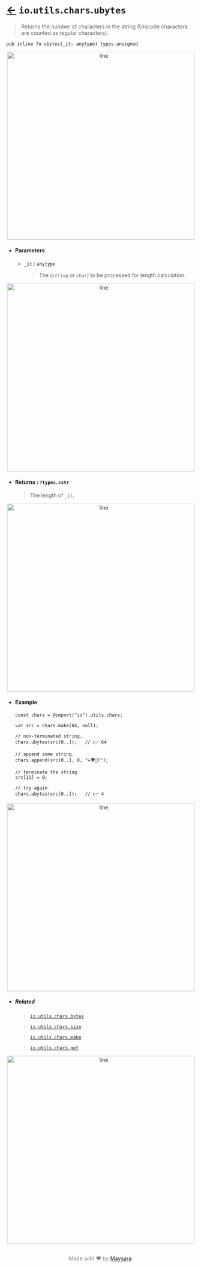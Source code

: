 # [←](../readme.md) `io`.`utils`.`chars`.`ubytes`

> Returns the number of characters in the string (Unicode characters are counted as regular characters).

```zig
pub inline fn ubytes(_it: anytype) types.unsigned
```


<div align="center">
<img src="https://raw.githubusercontent.com/Super-ZIG/io/refs/heads/main/docs/dist/img/md/line.png" alt="line" style="width:500px;"/>
</div>

- #### Parameters

    - `_it` : `anytype`

        > The _(`string` or `char`)_ to be processed for length calculation.


<div align="center">
<img src="https://raw.githubusercontent.com/Super-ZIG/io/refs/heads/main/docs/dist/img/md/line.png" alt="line" style="width:500px;"/>
</div>

- #### Returns : `?types.cstr`

    > The length of `_it`.

<div align="center">
<img src="https://raw.githubusercontent.com/Super-ZIG/io/refs/heads/main/docs/dist/img/md/line.png" alt="line" style="width:500px;"/>
</div>

- #### Example

    ```zig
    const chars = @import("io").utils.chars;
    ```

    ```zig
    var src = chars.make(64, null);

    // non-terminated string.
    chars.ubytes(src[0..]);   // 👉 64

    // append some string.
    chars.append(src[0..], 0, "=🌍🌟!");

    // terminate the string
    src[11] = 0;

    // try again
    chars.ubytes(src[0..]);   // 👉 4
    ```


<div align="center">
<img src="https://raw.githubusercontent.com/Super-ZIG/io/refs/heads/main/docs/dist/img/md/line.png" alt="line" style="width:500px;"/>
</div>

- ##### Related

  > [`io.utils.chars.bytes`](./bytes.md)

  > [`io.utils.chars.size`](./size.md)

  > [`io.utils.chars.make`](./make.md)

  > [`io.utils.chars.get`](./get.md)

<div align="center">
<img src="https://raw.githubusercontent.com/Super-ZIG/io/refs/heads/main/docs/dist/img/md/line.png" alt="line" style="width:500px;"/>
</div>

<p align="center" style="color:grey;"><br />Made with ❤️ by <a href="http://github.com/maysara-elshewehy" target="blank">Maysara</a>.</p>